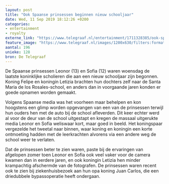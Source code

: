 ```yaml
---
layout: post
title: "Ook Spaanse prinsessen beginnen nieuw schooljaar"
date: Wed, 11 Sep 2019 18:12:26 +0200
categories: 
- entertainment 
- royalty 
externe_link: "https://www.telegraaf.nl/entertainment/1711328385/ook-spaanse-prinsessen-beginnen-nieuw-schooljaar"
feature_image: "https://www.telegraaf.nl/images/1200x630/filters:format(jpeg):quality(80)/cdn-kiosk-api.telegraaf.nl/48fbe246-d4af-11e9-896b-02c309bc01c1.jpg"
aantal: 196
unieke: 128
bron: De Telegraaf
---
```


<p class="intro">De Spaanse prinsessen Leonor (13) en Sofia (12) waren woensdag de laatste koninklijke scholieren die aan een nieuw schooljaar zijn begonnen. Koning Felipe en koningin Letizia brachten hun dochters zelf naar de Santa Maria de los Rosales-school, en anders dan in voorgaande jaren konden er goede opnamen worden gemaakt.</p> <p>Volgens Spaanse media was het voorheen maar behelpen en kon hoogstens een glimp worden opgevangen van een van de prinsessen terwijl hun ouders hen met de auto bij de school afleverden. Dit keer echter werd al voor de deur van de school uitgestapt en kregen de massaal uitgerukte media Leonor en Sofia weliswaar kort, maar goed in beeld. Het koningspaar vergezelde het tweetal naar binnen, waar koning en koningin een korte ontmoeting hadden met de leerkrachten alvorens via een andere weg de school weer te verlaten.</p><p>Dat de prinsessen beter te zien waren, paste bij de ervaringen van afgelopen zomer toen Leonor en Sofia ook veel vaker voor de camera kwamen dan in eerdere jaren, en ook koningin Letizia hen minder krampachtig afschermde van de fotografen. De prinsessen waren recent ook te zien bij ziekenhuisbezoek aan hun opa koning Juan Carlos, die een driedubbele bypassoperatie heeft ondergaan.</p>
